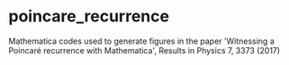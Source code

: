 # poincare_recurrence
Mathematica codes used to generate figures in the paper 'Witnessing a Poincaré recurrence with Mathematica', Results in Physics 7, 3373 (2017)
